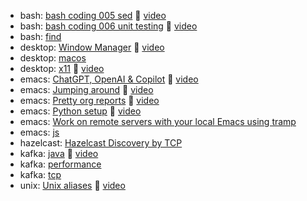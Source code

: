 - bash: [bash coding 005 sed](bash-coding-005-sed) 📼 [video](https://www.youtube.com/watch?v=nYnZj7_QX_c)
- bash: [bash coding 006 unit testing](bash-coding-006-unit-testing) 📼 [video](https://youtu.be/XsdHnQ9OruQ)
- bash: [find](bash-find)
- desktop: [Window Manager](desktop-window-maker) 📼 [video](https://www.youtube.com/watch?v=nS9W-wlJHPA)
- desktop: [macos](desktop-macos-unix)
- desktop: [x11](desktop-x11-apps) 📼 [video](https://youtu.be/uBw9GPkKt0k)
- emacs: [ChatGPT, OpenAI &amp; Copilot](emacs-openai-and-chatgpt) 📼 [video](https://www.youtube.com/watch?v=H8jvhz0CGzU)
- emacs: [Jumping around](emacs-jump-around) 📼 [video](https://youtu.be/BHWL13sQBWY)
- emacs: [Pretty org reports](emacs-pretty-org-reports) 📼 [video](https://youtu.be/QCAsBBDFN60)
- emacs: [Python setup](emacs-python-setup) 📼 [video](https://www.youtube.com/watch?v=JmmTUIahB1U)
- emacs: [Work on remote servers with your local Emacs using tramp](emacs-tramp)
- emacs: [js](emacs-js-setup)
- hazelcast: [Hazelcast Discovery by TCP](hazelcast-discovery-by-tcp)
- kafka: [java](kafka-java) 📼 [video](https://www.youtube.com/watch?v=NMjTyi_p6Z8)
- kafka: [performance](kafka-performance-tuning)
- kafka: [tcp](kafka-tcp-connections)
- unix: [Unix aliases](unix-aliases) 📼 [video](https://youtu.be/6gNkmwig0rU)
